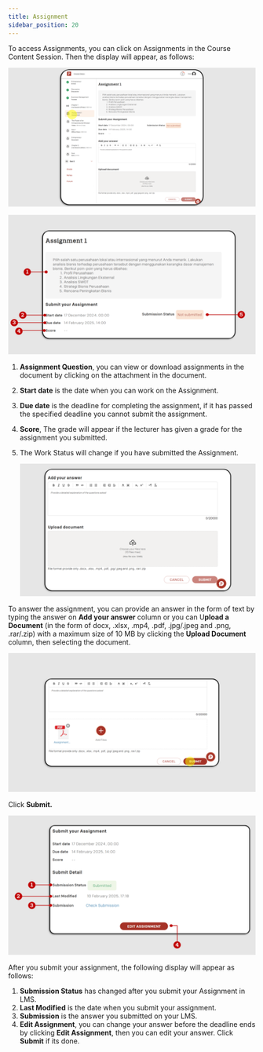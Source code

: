 ```yaml
---
title: Assignment
sidebar_position: 20
---
```

To access Assignments, you can click on Assignments in the Course Content Session. Then the display will appear, as follows:

![](/img/assign-eng_1.png)

![](/img/assign-eng_2.png)

1. **Assignment Question**, you can view or download assignments in the document by clicking on the attachment in the document.
2. **Start date** is the date when you can work on the Assignment.
3. **Due date** is the deadline for completing the assignment, if it has passed the specified deadline you cannot submit the assignment.
4. **Score**, The grade will appear if the lecturer has given a grade for the assignment you submitted.
5. The Work Status will change if you have submitted the Assignment.

   ![](/img/assign-eng_3.png)

To answer the assignment, you can provide an answer in the form of text by typing the answer on **Add your answer** column or you can U**pload a Document** (in the form of docx, .xlsx, .mp4, .pdf, .jpg/.jpeg and .png, .rar/.zip) with a maximum size of 10 MB by clicking the **Upload Document** column, then selecting the document.

![](/img/assign-eng_4.png)

Click **Submit.**

![](/img/assign-eng_5.png)

After you submit your assignment, the following display will appear as follows:

1. **Submission Status** has changed after you submit your Assignment in LMS.
2. **Last Modified** is the date when you submit your assignment.
3. **Submission** is the answer you submitted on your LMS.
4. **Edit Assignment**, you can change your answer before the deadline ends by clicking **Edit Assignment**, then you can edit your answer. Click **Submit** if its done.

